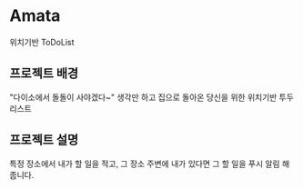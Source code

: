 # Amata
위치기반 ToDoList
## 프로젝트 배경 
"다이소에서 돌돌이 사야겠다~" 생각만 하고 집으로 돌아온 당신을 위한 위치기반 투두리스트
## 프로젝트 설명
특정 장소에서 내가 할 일을 적고, 그 장소 주변에 내가 있다면 그 할 일을 푸시 알림 해줍니다.
